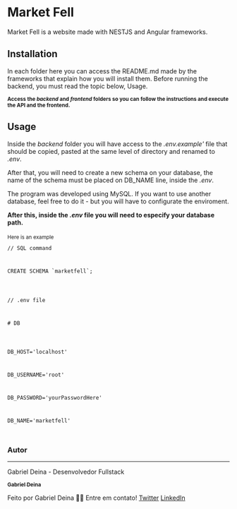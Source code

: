 <h1>Market Fell</h1>

<p>Market Fell is a website made with NESTJS and Angular frameworks.</p>

<h2>Installation</h2>
<p>In each folder here you can access the README.md made by the frameworks that explain how you will install them. Before running the backend, you must read the topic below, Usage.</p>
<b><sub>Access the <i>backend</i> and <i>frontend</i> folders so you can follow the instructions and execute the API and the frontend.</sub></b>

<h2>Usage</h2>
<p>Inside the <i>backend</i> folder you will have access to the <i>.env.example'</i> file that should be copied, pasted at the same level of directory and renamed to <i>.env</i>.</p>
<p>After that, you will need to create a new schema on your database, the name of the schema must be placed on DB_NAME line, inside the <i>.env</i>.</p>

<p>The program was developed using MySQL. If you want to use another database, feel free to do it - but you will have to configurate the enviroment.</p>

<p><b>After this, inside the <i>.env</i> file you will need to especify your database path.</b></p>
<sub>Here is an example</sub>
<code>
<p>// SQL command</p>
<p>CREATE SCHEMA `marketfell`;</p>

<p>// .env file</p>
<p># DB</p>

<p>DB_HOST='localhost'</p>
<p>DB_USERNAME='root'</p>
<p>DB_PASSWORD='yourPasswordHere'</p>
<p>DB_NAME='marketfell'</p>
</code>

### Autor

---

<p>Gabriel Deina - Desenvolvedor Fullstack</p>

<a href="https://www.linkedin.com/in/gabriel-deina/"><sub><b>Gabriel Deina</b></sub></a>

Feito por Gabriel Deina 👋🏽 Entre em contato!
[Twitter](https://twitter.com/gabrieldeina)
[LinkedIn](https://www.linkedin.com/in/gabriel-deina/)
<a>
